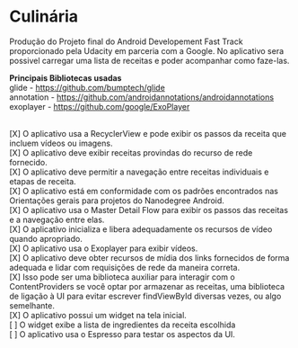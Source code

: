 # Culinária

Produção do Projeto final do Android Developement Fast Track proporcionado pela Udacity em parceria com a Google.
No aplicativo sera possivel carregar uma lista de receitas e poder acompanhar como faze-las.

<b>Principais Bibliotecas usadas</b><br>
glide - https://github.com/bumptech/glide<br>
annotation - https://github.com/androidannotations/androidannotations<br>
exoplayer - https://github.com/google/ExoPlayer<br><br>

[X] O aplicativo usa a RecyclerView e pode exibir os passos da receita que incluem vídeos ou imagens.<br>
[X] O aplicativo deve exibir receitas provindas do recurso de rede fornecido.<br>
[X] O aplicativo deve permitir a navegação entre receitas individuais e etapas de receita.<br>
[X] O aplicativo está em conformidade com os padrões encontrados nas Orientações gerais para projetos do Nanodegree Android.<br>
[X] O aplicativo usa o Master Detail Flow para exibir os passos das receitas e a navegação entre elas.<br>
[X] O aplicativo inicializa e libera adequadamente os recursos de vídeo quando apropriado.<br>
[X] O aplicativo usa o Exoplayer para exibir vídeos.<br>
[X] O aplicativo deve obter recursos de mídia dos links fornecidos de forma adequada e lidar com requisições de rede da maneira correta.<br>
[X] Isso pode ser uma biblioteca auxiliar para interagir com o ContentProviders se você optar por armazenar as receitas, uma biblioteca de ligação à UI para evitar escrever findViewById diversas vezes, ou algo semelhante.<br>
[X] O aplicativo possui um widget na tela inicial.<br>
[ ] O widget exibe a lista de ingredientes da receita escolhida<br>
[ ] O aplicativo usa o Espresso para testar os aspectos da UI.<br>